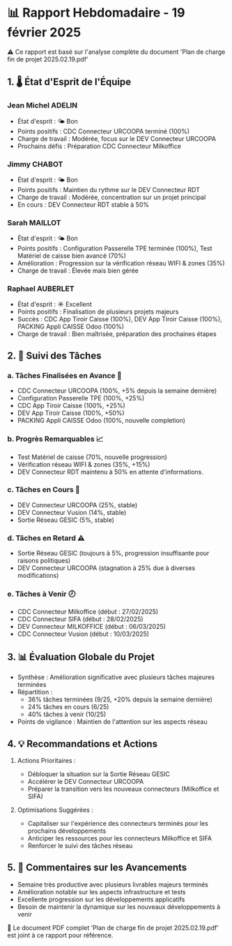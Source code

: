# 📊 Rapport Hebdomadaire - 19 février 2025

⚠️ Ce rapport est basé sur l'analyse complète du document 'Plan de charge fin de projet 2025.02.19.pdf'

## 1. 🌡️ État d'Esprit de l'Équipe

### Jean Michel ADELIN
- État d'esprit : 🌤️ Bon
- Points positifs : CDC Connecteur URCOOPA terminé (100%)
- Charge de travail : Modérée, focus sur le DEV Connecteur URCOOPA
- Prochains défis : Préparation CDC Connecteur Milkoffice

### Jimmy CHABOT
- État d'esprit : 🌤️ Bon
- Points positifs : Maintien du rythme sur le DEV Connecteur RDT
- Charge de travail : Modérée, concentration sur un projet principal
- En cours : DEV Connecteur RDT stable à 50%

### Sarah MAILLOT
- État d'esprit : 🌤️ Bon
- Points positifs : Configuration Passerelle TPE terminée (100%), Test Matériel de caisse bien avancé (70%)
- Amélioration : Progression sur la vérification réseau WIFI & zones (35%)
- Charge de travail : Élevée mais bien gérée

### Raphael AUBERLET
- État d'esprit : ☀️ Excellent
- Points positifs : Finalisation de plusieurs projets majeurs
- Succès : CDC App Tiroir Caisse (100%), DEV App Tiroir Caisse (100%), PACKING Appli CAISSE Odoo (100%)
- Charge de travail : Bien maîtrisée, préparation des prochaines étapes

## 2. 🎯 Suivi des Tâches

### a. Tâches Finalisées en Avance 🎉
- CDC Connecteur URCOOPA (100%, +5% depuis la semaine dernière)
- Configuration Passerelle TPE (100%, +25%)
- CDC App Tiroir Caisse (100%, +25%)
- DEV App Tiroir Caisse (100%, +50%)
- PACKING Appli CAISSE Odoo (100%, nouvelle completion)

### b. Progrès Remarquables 📈
- Test Matériel de caisse (70%, nouvelle progression)
- Vérification réseau WIFI & zones (35%, +15%)
- DEV Connecteur RDT maintenu à 50% en attente d'informations.
### c. Tâches en Cours 🔄
- DEV Connecteur URCOOPA (25%, stable)
- DEV Connecteur Vusion (14%, stable)
- Sortie Réseau GESIC (5%, stable)

### d. Tâches en Retard ⚠️
- Sortie Réseau GESIC (toujours à 5%, progression insuffisante pour raisons politiques)
- DEV Connecteur URCOOPA (stagnation à 25% due à diverses modifications)

### e. Tâches à Venir 🕗
- CDC Connecteur Milkoffice (début : 27/02/2025)
- CDC Connecteur SIFA (début : 28/02/2025)
- DEV Connecteur MILKOFFICE (début : 06/03/2025)
- CDC Connecteur Vusion (début : 10/03/2025)

## 3. 📊 Évaluation Globale du Projet

- Synthèse : Amélioration significative avec plusieurs tâches majeures terminées
- Répartition :
  * 36% tâches terminées (9/25, +20% depuis la semaine dernière)
  * 24% tâches en cours (6/25)
  * 40% tâches à venir (10/25)
- Points de vigilance : Maintien de l'attention sur les aspects réseau

## 4. 💡 Recommandations et Actions

1. Actions Prioritaires :
   - Débloquer la situation sur la Sortie Réseau GESIC
   - Accélérer le DEV Connecteur URCOOPA
   - Préparer la transition vers les nouveaux connecteurs (Milkoffice et SIFA)

2. Optimisations Suggérées :
   - Capitaliser sur l'expérience des connecteurs terminés pour les prochains développements
   - Anticiper les ressources pour les connecteurs Milkoffice et SIFA
   - Renforcer le suivi des tâches réseau

## 5. 📝 Commentaires sur les Avancements

- Semaine très productive avec plusieurs livrables majeurs terminés
- Amélioration notable sur les aspects infrastructure et tests
- Excellente progression sur les développements applicatifs
- Besoin de maintenir la dynamique sur les nouveaux développements à venir

📎 Le document PDF complet 'Plan de charge fin de projet 2025.02.19.pdf' est joint à ce rapport pour référence.
